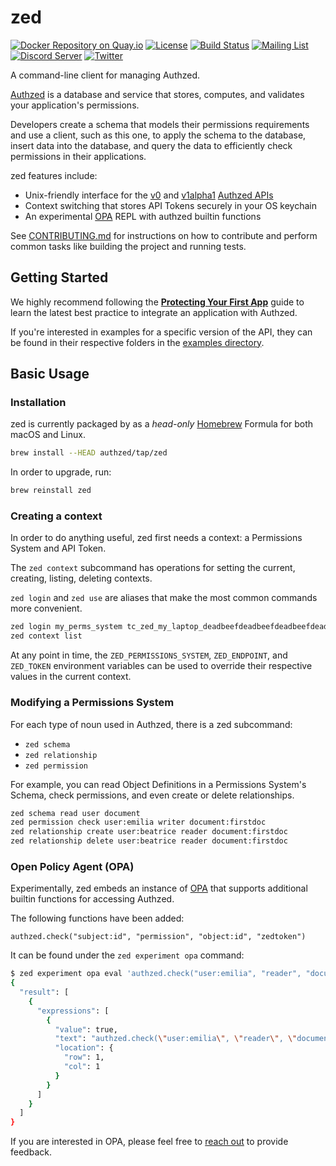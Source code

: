 # zed

[![Docker Repository on Quay.io](https://quay.io/repository/authzed/zed/status "Docker Repository on Quay.io")](https://quay.io/repository/authzed/zed)
[![License](https://img.shields.io/badge/license-Apache--2.0-blue.svg)](https://www.apache.org/licenses/LICENSE-2.0.html)
[![Build Status](https://github.com/authzed/zed/workflows/build/badge.svg)](https://github.com/authzed/zed/actions)
[![Mailing List](https://img.shields.io/badge/email-google%20groups-4285F4)](https://groups.google.com/g/authzed-oss)
[![Discord Server](https://img.shields.io/discord/844600078504951838?color=7289da&logo=discord "Discord Server")](https://discord.gg/jTysUaxXzM)
[![Twitter](https://img.shields.io/twitter/follow/authzed?color=%23179CF0&logo=twitter&style=flat-square)](https://twitter.com/authzed)

A command-line client for managing Authzed.

[Authzed] is a database and service that stores, computes, and validates your application's permissions.

Developers create a schema that models their permissions requirements and use a client, such as this one, to apply the schema to the database, insert data into the database, and query the data to efficiently check permissions in their applications.

zed features include:
- Unix-friendly interface for the [v0] and [v1alpha1] [Authzed APIs]
- Context switching that stores API Tokens securely in your OS keychain
- An experimental [OPA] REPL with authzed builtin functions

See [CONTRIBUTING.md] for instructions on how to contribute and perform common tasks like building the project and running tests.

[Authzed]: https://authzed.com
[v0]: https://docs.authzed.com/reference/api#authzedapiv0
[v1alpha1]: https://docs.authzed.com/reference/api#authzedapiv1alpha1
[Authzed APIs]: https://docs.authzed.com/reference/api
[OPA]: https://openpolicyagent.org
[CONTRIBUTING.md]: CONTRIBUTING.md

## Getting Started

We highly recommend following the **[Protecting Your First App]** guide to learn the latest best practice to integrate an application with Authzed.

If you're interested in examples for a specific version of the API, they can be found in their respective folders in the [examples directory].

[Protecting Your First App]: https://docs.authzed.com/guides/first-app
[examples directory]: /examples

## Basic Usage

### Installation

zed is currently packaged by as a _head-only_ [Homebrew] Formula for both macOS and Linux.

[Homebrew]: https://brew.sh

```sh
brew install --HEAD authzed/tap/zed
```

In order to upgrade, run:

```sh
brew reinstall zed
```

### Creating a context

In order to do anything useful, zed first needs a context: a Permissions System and API Token.

The `zed context` subcommand has operations for setting the current, creating, listing, deleting contexts.

`zed login` and `zed use` are aliases that make the most common commands more convenient.


```sh
zed login my_perms_system tc_zed_my_laptop_deadbeefdeadbeefdeadbeefdeadbeef
zed context list
```

At any point in time, the `ZED_PERMISSIONS_SYSTEM`, `ZED_ENDPOINT`, and `ZED_TOKEN` environment variables can be used to override their respective values in the current context.

### Modifying a Permissions System

For each type of noun used in Authzed, there is a zed subcommand:

- `zed schema`
- `zed relationship`
- `zed permission`

For example, you can read Object Definitions in a Permissions System's Schema, check permissions, and even create or delete relationships.

```sh
zed schema read user document
zed permission check user:emilia writer document:firstdoc
zed relationship create user:beatrice reader document:firstdoc
zed relationship delete user:beatrice reader document:firstdoc
```

### Open Policy Agent (OPA)

Experimentally, zed embeds an instance of [OPA] that supports additional builtin functions for accessing Authzed.

The following functions have been added:

```rego
authzed.check("subject:id", "permission", "object:id", "zedtoken")
```

It can be found under the `zed experiment opa` command:

```sh
$ zed experiment opa eval 'authzed.check("user:emilia", "reader", "document:firstdoc", "")'
{
  "result": [
    {
      "expressions": [
        {
          "value": true,
          "text": "authzed.check(\"user:emilia\", \"reader\", \"document:firstdoc\", \"\")",
          "location": {
            "row": 1,
            "col": 1
          }
        }
      ]
    }
  ]
}
```

If you are interested in OPA, please feel free to [reach out] to provide feedback.

[reach out]: https://authzed.com/contact/
